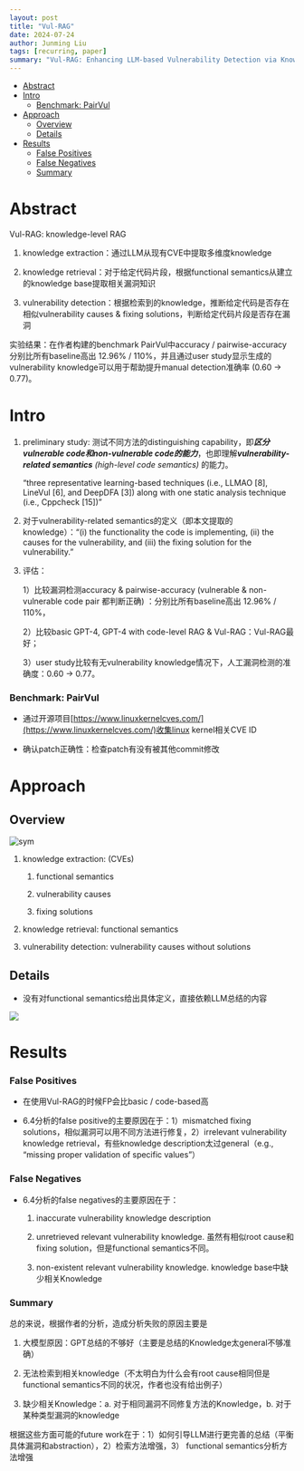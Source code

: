 ```yaml
---
layout: post
title: "Vul-RAG"
date: 2024-07-24
author: Junming Liu
tags: [recurring, paper]
summary: "Vul-RAG: Enhancing LLM-based Vulnerability Detection via Knowledge-level RAG"
---
```


- [Abstract](#abstract)
- [Intro](#intro)
    - [Benchmark: PairVul](#benchmark-pairvul)
- [Approach](#approach)
  - [Overview](#overview)
  - [Details](#details)
- [Results](#results)
    - [False Positives](#false-positives)
    - [False Negatives](#false-negatives)
    - [Summary](#summary)


# Abstract

Vul-RAG: knowledge-level RAG

1. knowledge extraction：通过LLM从现有CVE中提取多维度knowledge
    
2. knowledge retrieval：对于给定代码片段，根据functional semantics从建立的knowledge base提取相关漏洞知识
    
3. vulnerability detection：根据检索到的knowledge，推断给定代码是否存在相似vulnerability causes & fixing solutions，判断给定代码片段是否存在漏洞
    

实验结果：在作者构建的benchmark PairVul中accuracy / pairwise-accuracy分别比所有baseline高出 12.96% / 110%，并且通过user study显示生成的vulnerability knowledge可以用于帮助提升manual detection准确率 (0.60 -> 0.77)。

# Intro

1. preliminary study: 测试不同方法的distinguishing capability，即***区分vulnerable code和non-vulnerable code的能力***，也即理解***vulnerability-related semantics*** *(high-level code semantics)* 的能力。
    
    “three representative learning-based techniques (i.e., LLMAO [8], LineVul [6], and DeepDFA [3]) along with one static analysis technique (i.e., Cppcheck [15])”
    
2. 对于vulnerability-related semantics的定义（即本文提取的knowledge）：“(i) the functionality the code is implementing, (ii) the causes for the vulnerability, and (iii) the fixing solution for the vulnerability.” 
    
3. 评估：
    
    1）比较漏洞检测accuracy & pairwise-accuracy (vulnerable & non-vulnerable code pair 都判断正确) ：分别比所有baseline高出 12.96% / 110%，
    
    2）比较basic GPT-4, GPT-4 with code-level RAG & Vul-RAG：Vul-RAG最好；
    
    3）user study比较有无vulnerability knowledge情况下，人工漏洞检测的准确度：0.60 -> 0.77。
    

### Benchmark: PairVul

- 通过开源项目[https://www.linuxkernelcves.com/](https://www.linuxkernelcves.com/)收集linux kernel相关CVE ID
    
- 确认patch正确性：检查patch有没有被其他commit修改
    

# Approach

## Overview

<img src='{{ site.baseurl }}/images/posts/2024-07-24-Vul-RAG/overview.png' alt="sym">

1. knowledge extraction: (CVEs)
    
    1. functional semantics
        
    2. vulnerability causes
        
    3. fixing solutions
        
2. knowledge retrieval: functional semantics
    
3. vulnerability detection: vulnerability causes without solutions


## Details

- 没有对functional semantics给出具体定义，直接依赖LLM总结的内容

<img src="{{ site.baseurl }}/images/posts/2024-07-24-Vul-RAG/functional_semantics.png">
    

# Results

### False Positives

- 在使用Vul-RAG的时候FP会比basic / code-based高
    
- 6.4分析的false positive的主要原因在于：1）mismatched fixing solutions，相似漏洞可以用不同方法进行修复，2）irrelevant vulnerability knowledge retrieval，有些knowledge description太过general（e.g., “missing proper validation of specific values”）
    

### False Negatives

- 6.4分析的false negatives的主要原因在于：
    
    1. inaccurate vulnerability knowledge description
        
    2. unretrieved relevant vulnerability knowledge. 虽然有相似root cause和fixing solution，但是functional semantics不同。
        
    3. non-existent relevant vulnerability knowledge. knowledge base中缺少相关Knowledge
        

### Summary

总的来说，根据作者的分析，造成分析失败的原因主要是

1. 大模型原因：GPT总结的不够好（主要是总结的Knowledge太general不够准确）
    
2. 无法检索到相关knowledge（不太明白为什么会有root cause相同但是functional semantics不同的状况，作者也没有给出例子）
    
3. 缺少相关Knowledge：a. 对于相同漏洞不同修复方法的Knowledge，b. 对于某种类型漏洞的knowledge
    

根据这些方面可能的future work在于：1）如何引导LLM进行更完善的总结（平衡具体漏洞和abstraction），2）检索方法增强，3） functional semantics分析方法增强
